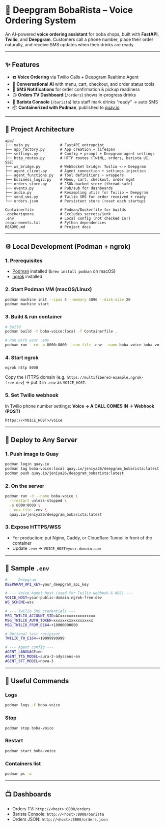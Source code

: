 # 🧋 Deepgram BobaRista – Voice Ordering System

An AI-powered **voice ordering assistant** for boba shops, built with **FastAPI**, **Twilio**, and **Deepgram**.
Customers call a phone number, place their order naturally, and receive SMS updates when their drinks are ready.

---

## ✨ Features

* ☎️ **Voice Ordering** via Twilio Calls + Deepgram Realtime Agent
* 🧠 **Conversational AI** with menu, cart, checkout, and order status tools
* 📲 **SMS Notifications** for order confirmation & pickup readiness
* 📺 **Orders TV Dashboard** (`/orders`) shows in-progress drinks
* 🍵 **Barista Console** (`/barista`) lets staff mark drinks “ready” → auto SMS
* 📦 **Containerized with Podman**, published to [quay.io](https://quay.io/repository/jeniya26/deepgram_bobarista)

---

## 📂 Project Architecture

```
app/
├── main.py              # FastAPI entrypoint
├── app_factory.py       # App creation + lifespan
├── settings.py          # Config + prompt + Deepgram agent settings
├── http_routes.py       # HTTP routes (TwiML, orders, barista UI, SSE)
├── ws_bridge.py         # WebSocket bridge: Twilio <-> Deepgram
├── agent_client.py      # Agent connection + settings injection
├── agent_functions.py   # Tool definitions + wrappers
├── business_logic.py    # Menu, cart, checkout, order mgmt
├── orders_store.py      # JSON-backed store (thread-safe)
├── events.py            # Pub/sub for dashboards
├── audio.py             # Resampling utils for Twilio ↔ Deepgram
├── send_sms.py          # Twilio SMS for order received + ready
└── orders.json          # Persistent store (reset each startup)

Containerfile            # Podman/Dockerfile for builds
.dockerignore            # Excludes secrets/junk
.env                     # Local config (not checked in!)
requirements.txt         # Python dependencies
README.md                # Project docs
```

---

## ⚙️ Local Development (Podman + ngrok)

### 1. Prerequisites

* [Podman](https://podman.io/) installed (`brew install podman` on macOS)
* [ngrok](https://ngrok.com/) installed

### 2. Start Podman VM (macOS/Linux)

```bash
podman machine init --cpus 4 --memory 4096 --disk-size 20
podman machine start
```

### 3. Build & run container

```bash
# Build
podman build -t boba-voice:local -f Containerfile .

# Run with your .env
podman run --rm -p 8000:8000 --env-file .env --name boba-voice boba-voice:local
```

### 4. Start ngrok

```bash
ngrok http 8000
```

Copy the HTTPS domain (e.g.
`https://multifibered-example.ngrok-free.dev`) → put it in `.env` as `VOICE_HOST`.

### 5. Set Twilio webhook

In Twilio phone number settings:
**Voice → A CALL COMES IN → Webhook (POST)**

```
https://<VOICE_HOST>/voice
```

---

## 🚀 Deploy to Any Server

### 1. Push image to Quay

```bash
podman login quay.io
podman tag boba-voice:local quay.io/jeniya26/deepgram_bobarista:latest
podman push quay.io/jeniya26/deepgram_bobarista:latest
```

### 2. On the server

```bash
podman run -d --name boba-voice \
  --restart unless-stopped \
  -p 8000:8000 \
  --env-file .env \
  quay.io/jeniya26/deepgram_bobarista:latest
```

### 3. Expose HTTPS/WSS

* For production: put Nginx, Caddy, or Cloudflare Tunnel in front of the container
* Update `.env` → `VOICE_HOST=your.domain.com`

---

## 📝 Sample `.env`

```bash
# --- Deepgram ---
DEEPGRAM_API_KEY=your_deepgram_api_key

# --- Voice Agent Host (used for Twilio webhook & WSS) ---
VOICE_HOST=your-public-domain.ngrok-free.dev
WS_SCHEME=wss

# --- Twilio SMS credentials ---
MSG_TWILIO_ACCOUNT_SID=ACxxxxxxxxxxxxxxxx
MSG_TWILIO_AUTH_TOKEN=xxxxxxxxxxxxxxxxxx
MSG_TWILIO_FROM_E164=+10000000000

# Optional test recipient
TWILIO_TO_E164=+19999999999

# --- Agent config ---
AGENT_LANGUAGE=en
AGENT_TTS_MODEL=aura-2-odysseus-en
AGENT_STT_MODEL=nova-3
```

---

## 🔧 Useful Commands

### Logs

```bash
podman logs -f boba-voice
```

### Stop

```bash
podman stop boba-voice
```

### Restart

```bash
podman start boba-voice
```

### Containers list

```bash
podman ps -a
```

---

## 📺 Dashboards

* Orders TV: `http://<host>:8000/orders`
* Barista Console: `http://<host>:8000/barista`
* Orders JSON: `http://<host>:8000/orders.json`


